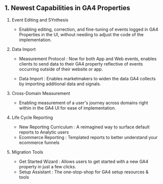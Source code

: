 ## 1. Newest Capabilities in GA4 Properties

1. Event Editing and SYnthesis
    - Enabling editing, correction, and fine-tuning of events logged in GA4 Properties in the UI, without needing to adjust the code of the implementation.

2. Data Import
    - Measurement Protocol : Now for both App and Web events, enables clients to send data to their GA4 property reflective of events occurring outside of their website or app.

    - Data Import : Enables marketmakers to widen the data GA4 collects by importing additional data and signals.

3. Cross-Domain Measurement
    - Enabling measurement of a user's journey across domains right within in the GA4 UI for ease of implementation.

4. Life Cycle Reporting
    - New Reporting Curriculum : A reimagined way to surface default reports to Analytic users
    - Ecommerce Reporting : Templated reports to better understand your ecommerce funnels

5. Migration Tools
    - Get Started Wizard : Allows users to get started with a new GA4 property in just a few clicks.
    - Setup Assistant : The one-stop-shop for GA4 setup resources & tools